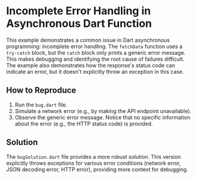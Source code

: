 # Incomplete Error Handling in Asynchronous Dart Function

This example demonstrates a common issue in Dart asynchronous programming: incomplete error handling. The `fetchData` function uses a `try-catch` block, but the `catch` block only prints a generic error message.  This makes debugging and identifying the root cause of failures difficult.  The example also demonstrates how the response's status code can indicate an error, but it doesn't explicitly throw an exception in this case. 

## How to Reproduce

1. Run the `bug.dart` file.
2. Simulate a network error (e.g., by making the API endpoint unavailable).
3. Observe the generic error message.  Notice that no specific information about the error (e.g., the HTTP status code) is provided.

## Solution

The `bugSolution.dart` file provides a more robust solution.  This version explicitly throws exceptions for various error conditions (network error, JSON decoding error, HTTP error), providing more context for debugging.
